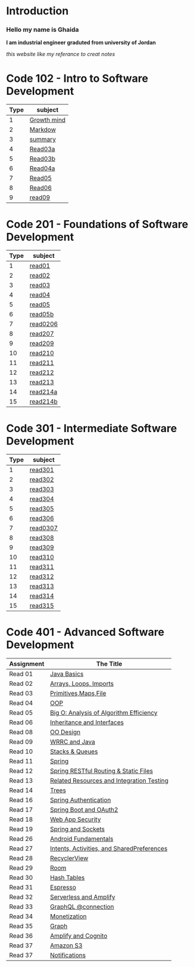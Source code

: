 # Introduction 
### Hello my name is Ghaida
**I am industrial engineer graduted from university of Jordan**

*this website like my referance to creat  notes*



# Code 102 - Intro to Software Development


| Type     | subject  |
| ----------- | ----------- |
| 1      |[Growth mind](/Growthmindset.md)   |
| 2  |  [Markdow](/Markdown.md)       |
|    3  |[summary](/summary.md)|
|4      |[Read03a](/read03a.md)|
|5    |[Read03b](/read03b.md)|
|6|[Read04a](/read04a)|
|7| [Read05](/read05)|
|8|[Read06](/read6)|
|9|[read09](/read09)|

# Code 201 - Foundations of Software Development


| Type     | subject  |
| ----------- | ----------- |
| 1      | [read01](/read01.md)   |
|2|[read02](/read02.md)|
|3|[read03](/read03.md)|
|4|[read04](/readtues.md)|
|5|[read05](/read205.md)|
|6|[read05b](/reas205b.md)|
|7|[read0206](/read206.md)|
|8|[read207](/read207.md)|
|9|[read209](/read208.md)|
|10|[read210](/read210.md)|
|11|[read211](/read211.md)|
|12|[read212](/read212.md)|
|13|[read213](/read213.md)|
|14|[read214a](/read214a.md)|
|15|[read214b](/read214b.md)|


# Code 301 - Intermediate Software Development
| Type     | subject  |
| ----------- | ----------- |
| 1| [read301](/read301.md)   |
|2|[read302](/read302.md)|
|3|[read303](/read303.md)|
|4|[read304](/read304.md)|
|5|[read305](/read305.md)|
|6|[read306](/read306.md)|
|7|[read0307](/read307.md)|
|8|[read308](/read308.md)|
|9|[read309](/read309.md)|
|10|[read310](/read310.md)|
|11|[read311](/read311.md)|
|12|[read312](/read312.md)|
|13|[read313](/read313.md)|
|14|[read314](/read314.md)|
|15|[read315](/)|


# Code 401 - Advanced Software Development

| Assignment | The Title	  |
| ----------- | ----------- |
|Read 01| [Java Basics](/read401.md)   |
|Read 02| [ Arrays, Loops, Imports](/read402.md)   |
|Read 03| [Primitives,Maps,File](/read403.md)   |
|Read 04 | [ OOP](/read404.md)|
|Read 05| [ Big O: Analysis of Algorithm Efficiency](/read405.md)|
|Read 06| [ Inheritance and Interfaces](/read406.md)|
|Read 08| [ OO Design](/read408.md)|
|Read 09| [ WRRC and Java](/read409.md)|
|Read 10| [Stacks & Queues](/read410.md)|
|Read 11| [Spring](/read411.md)|
|Read 12| [Spring RESTful Routing & Static Files](/read412.md)|
|Read 13| [Related Resources and Integration Testing](/read413.md)|
|Read 14| [Trees ](/read414.md)|
|Read 16| [Spring Authentication ](/read416.md)|
|Read 17| [Spring Boot and OAuth2](/read417.md)|
|Read 18| [Web App Security](/read418.md)|
|Read 19| [Spring and Sockets](/read419.md)|
|Read 26| [Android Fundamentals](read420.md)|
|Read 27| [Intents, Activities, and SharedPreferences](read427.md)|
|Read 28| [RecyclerView](read428.md)|
|Read 29| [Room](read429.md)|
|Read 30| [Hash Tables](read430.md)|
|Read 31| [Espresso](read431.md)|
|Read 32| [Serverless and Amplify](read432.md)|
|Read 33| [GraphQL @connection](read433.md)|
|Read 34| [Monetization](read434.md)|
|Read 35| [Graph](read435.md)|
|Read 36| [Amplify and Cognito](read436.md)|
|Read 37| [Amazon S3](read437.md)|
|Read 37| [Notifications ](read438.md)|


























